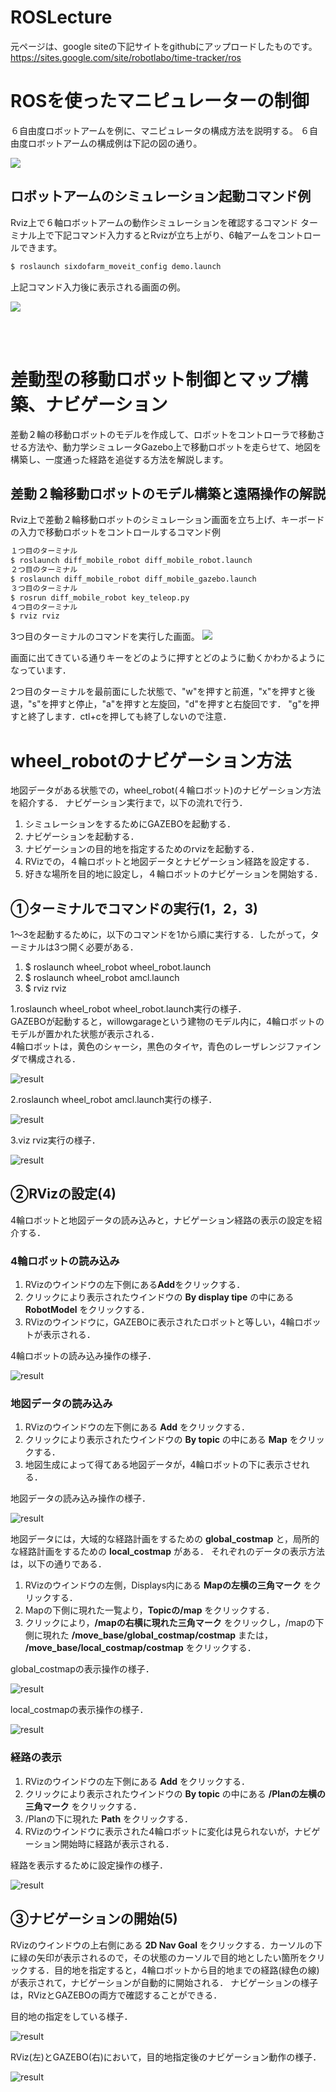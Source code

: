 # ROSLecture
元ページは、google siteの下記サイトをgithubにアップロードしたものです。
https://sites.google.com/site/robotlabo/time-tracker/ros

# ROSを使ったマニピュレーターの制御
６自由度ロボットアームを例に、マニピュレータの構成方法を説明する。
６自由度ロボットアームの構成例は下記の図の通り。

<img src ="https://41417c4a-a-62cb3a1a-s-sites.googlegroups.com/site/robotlabo/time-tracker/ros/ros-manipulator/%E3%82%B9%E3%83%A9%E3%82%A4%E3%83%88%E3%82%991.jpg?attachauth=ANoY7cojRQ56-4_rSUK-UCtWPLiSDPjIUu4INzzZgjFTSUCthAtkWJB4kXF4grOaS7BArtIcPx5ag2cQdVXG8IZiNvdwGiBvA8TsTHr6sUbUH_ysRL_duS7u5JSQTUqirrPo-i6Rmejy2cIZlQojGbKqxCMLQaNbFiAhf5_k1hhoyPp8bAKHT4znw3ULB-LF9ndJkLGc63ULJqz4va1p1FAuZrYTS5rAmoC449coriVu-GGDYMJ94MMQbdMPklpIlGPYznv-FC26WAX52QfL3klQxcMe6_qEcxI21f_qA5kTi61iofF-5oirNOTnHv1V_54Va6hjLo8Y&attredirects=0">

## ロボットアームのシミュレーション起動コマンド例
Rviz上で６軸ロボットアームの動作シミュレーションを確認するコマンド
ターミナル上で下記コマンド入力するとRvizが立ち上がり、6軸アームをコントロールできます。
```bash
$ roslaunch sixdofarm_moveit_config demo.launch 
```
上記コマンド入力後に表示される画面の例。

<img src ="https://41417c4a-a-62cb3a1a-s-sites.googlegroups.com/site/robotlabo/time-tracker/ros/ros-manipulator/moveit_rviz0.png?attachauth=ANoY7coGzXwX4iNw0vCWQ6t2yAIiWFV5LYW0QX8-B4YOKb9fwSV9deRQWBOmeRJmSWbxNl2GGa8Nk51lJp40nJ6foOjg5ndD-U-ihPogxY_hlJlhhHvgUOKNC5S6H1YDBrlRZfp2zS0YFmH3KLykm4GEfQbB64MUmqfSXyrzLGC7kDUxV6VpXHWMcaoGBjxQ_TEQ7qR2byWl-_wS3l507uLkDyxbIoVZVhkmPakpnupUHeR93uN4OGFZll8HKEWdFk7BP-Ch3jFy&attredirects=0">


<br><br>

# 差動型の移動ロボット制御とマップ構築、ナビゲーション
差動２輪の移動ロボットのモデルを作成して、ロボットをコントローラで移動させる方法や、動力学シミュレータGazebo上で移動ロボットを走らせて、地図を構築し、一度通った経路を追従する方法を解説します。

## 差動２輪移動ロボットのモデル構築と遠隔操作の解説
Rviz上で差動２輪移動ロボットのシミュレーション画面を立ち上げ、キーボードの入力で移動ロボットをコントロールするコマンド例
```bash
１つ目のターミナル
$ roslaunch diff_mobile_robot diff_mobile_robot.launch
２つ目のターミナル
$ roslaunch diff_mobile_robot diff_mobile_gazebo.launch
３つ目のターミナル
$ rosrun diff_mobile_robot key_teleop.py 
４つ目のターミナル
$ rviz rviz

```
3つ目のターミナルのコマンドを実行した画面。
<img src="https://41417c4a-a-62cb3a1a-s-sites.googlegroups.com/site/robotlabo/time-tracker/ros/gazebo-mobilerobot/key_teleop.png?attachauth=ANoY7coWcJZb_cTseQZu9l-tIUIVowpB7bkydU2Pijcywu8MKnBcdOSwSEYMfiJf9XvI7iKwy3mZoQGtiTixO6dbBkOGCZnXcLk1VhoCCjzyULPKOt9HCgXV_f5pd_jmjsYNU3Vfyi9CMTzq6UpO1vya741BHzgj95UxtJt0HM7YUv0JScHaqB3d_-vWt-_a1DMMIvJLvA1hxVoWCxcvYvEDh16xOQ7JD9Vs9-Cm5t106vRBPkPH_qNyDahaCkaZj9fLMX6QhIPLP88-HCsQNZAJkrBTZ6qj_g%3D%3D&attredirects=0">

画面に出てきている通りキーをどのように押すとどのように動くかわかるようになっています．

2つ目のターミナルを最前面にした状態で、"w"を押すと前進，"x"を押すと後退，"s"を押すと停止，"a"を押すと左旋回，"d"を押すと右旋回です．
"g"を押すと終了します．ctl+cを押しても終了しないので注意．


# wheel_robotのナビゲーション方法
地図データがある状態での，wheel_robot(４輪ロボット)のナビゲーション方法を紹介する．
ナビゲーション実行まで，以下の流れで行う．
1. シミュレーションをするためにGAZEBOを起動する．
1. ナビゲーションを起動する．
1. ナビゲーションの目的地を指定するためのrvizを起動する．
1. RVizでの，４輪ロボットと地図データとナビゲーション経路を設定する．
1. 好きな場所を目的地に設定し，４輪ロボットのナビゲーションを開始する．


## ①ターミナルでコマンドの実行(1，2，3)
1〜3を起動するために，以下のコマンドを1から順に実行する．したがって，ターミナルは3つ開く必要がある．
1. $ roslaunch wheel_robot wheel_robot.launch
1. $ roslaunch wheel_robot amcl.launch
1. $ rviz rviz

1.roslaunch wheel_robot wheel_robot.launch実行の様子．  
GAZEBOが起動すると，willowgarageという建物のモデル内に，4輪ロボットのモデルが置かれた状態が表示される．  
4輪ロボットは，黄色のシャーシ，黒色のタイヤ，青色のレーザレンジファインダで構成される．

![result](https://github.com/SogaYoshinori/RosLecture/blob/master/gif/wheel_robot_launch.gif?raw=true)

2.roslaunch wheel_robot amcl.launch実行の様子．

![result](https://github.com/SogaYoshinori/RosLecture/blob/master/gif/amcl_launch.gif?raw=true)

3.viz rviz実行の様子．

![result](https://github.com/SogaYoshinori/RosLecture/blob/master/gif/rviz_rviz.gif?raw=true)

## ②RVizの設定(4)
4輪ロボットと地図データの読み込みと，ナビゲーション経路の表示の設定を紹介する．
### 4輪ロボットの読み込み
1. RVizのウインドウの左下側にある**Add**をクリックする．
1. クリックにより表示されたウインドウの **By display tipe** の中にある **RobotModel** をクリックする．
1. RVizのウインドウに，GAZEBOに表示されたロボットと等しい，4輪ロボットが表示される．

4輪ロボットの読み込み操作の様子．

![result](https://github.com/SogaYoshinori/RosLecture/blob/master/gif/robot.gif?raw=true)

### 地図データの読み込み
1. RVizのウインドウの左下側にある **Add** をクリックする．
1. クリックにより表示されたウインドウの **By topic** の中にある **Map** をクリックする．
1. 地図生成によって得てある地図データが，4輪ロボットの下に表示させれる．

地図データの読み込み操作の様子．

![result](https://github.com/SogaYoshinori/RosLecture/blob/master/gif/map.gif?raw=true)

地図データには，大域的な経路計画をするための **global_costmap** と，局所的な経路計画をするための **local_costmap** がある．
それぞれのデータの表示方法は，以下の通りである．
1. RVizのウインドウの左側，Displays内にある **Mapの左横の三角マーク** をクリックする．
1. Mapの下側に現れた一覧より，**Topicの/map** をクリックする．
1. クリックにより，**/mapの右横に現れた三角マーク** をクリックし，/mapの下側に現れた **/move_base/global_costmap/costmap** または， **/move_base/local_costmap/costmap** をクリックする．

global_costmapの表示操作の様子．

![result](https://github.com/SogaYoshinori/RosLecture/blob/master/gif/gmap.gif?raw=true)

local_costmapの表示操作の様子．

![result](https://github.com/SogaYoshinori/RosLecture/blob/master/gif/lmap.gif?raw=true)

### 経路の表示
1. RVizのウインドウの左下側にある **Add** をクリックする．
1. クリックにより表示されたウインドウの **By topic** の中にある **/Planの左横の三角マーク** をクリックする．
1. /Planの下に現れた **Path** をクリックする．
1. RVizのウインドウに表示された4輪ロボットに変化は見られないが，ナビゲーション開始時に経路が表示される．

経路を表示するために設定操作の様子．

![result](https://github.com/SogaYoshinori/RosLecture/blob/master/gif/path.gif?raw=true)


## ③ナビゲーションの開始(5)
RVizのウインドウの上右側にある **2D Nav Goal** をクリックする．カーソルの下に緑の矢印が表示されるので，その状態のカーソルで目的地としたい箇所をクリックする．目的地を指定すると，4輪ロボットから目的地までの経路(緑色の線)が表示されて，ナビゲーションが自動的に開始される．
ナビゲーションの様子は，RVizとGAZEBOの両方で確認することができる．

目的地の指定をしている様子．

![result](https://github.com/SogaYoshinori/RosLecture/blob/master/gif/goal.gif?raw=true)

RViz(左)とGAZEBO(右)において，目的地指定後のナビゲーション動作の様子．

![result](https://github.com/SogaYoshinori/RosLecture/blob/master/gif/rviz-gazebo.gif?raw=true)